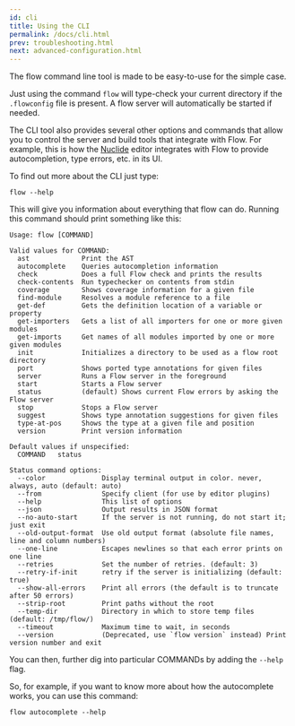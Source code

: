 ```yaml
---
id: cli
title: Using the CLI
permalink: /docs/cli.html
prev: troubleshooting.html
next: advanced-configuration.html
---
```


The flow command line tool is made to be easy-to-use for the simple case.

Just using the command `flow` will type-check your current directory if the `.flowconfig` file is present.
A flow server will automatically be started if needed.

The CLI tool also provides several other options and commands that allow you to control the server and build tools that integrate with Flow. For example, this is how the [Nuclide](http://nuclide.io) editor integrates with Flow to provide autocompletion, type errors, etc. in its UI.

To find out more about the CLI just type:

```
flow --help
```

This will give you information about everything that flow can do. Running this command should print something like this:

```
Usage: flow [COMMAND]

Valid values for COMMAND:
  ast             Print the AST
  autocomplete    Queries autocompletion information
  check           Does a full Flow check and prints the results
  check-contents  Run typechecker on contents from stdin
  coverage        Shows coverage information for a given file
  find-module     Resolves a module reference to a file
  get-def         Gets the definition location of a variable or property
  get-importers   Gets a list of all importers for one or more given modules
  get-imports     Get names of all modules imported by one or more given modules
  init            Initializes a directory to be used as a flow root directory
  port            Shows ported type annotations for given files
  server          Runs a Flow server in the foreground
  start           Starts a Flow server
  status          (default) Shows current Flow errors by asking the Flow server
  stop            Stops a Flow server
  suggest         Shows type annotation suggestions for given files
  type-at-pos     Shows the type at a given file and position
  version         Print version information

Default values if unspecified:
  COMMAND	status

Status command options:
  --color              Display terminal output in color. never, always, auto (default: auto)
  --from               Specify client (for use by editor plugins)
  --help               This list of options
  --json               Output results in JSON format
  --no-auto-start      If the server is not running, do not start it; just exit
  --old-output-format  Use old output format (absolute file names, line and column numbers)
  --one-line           Escapes newlines so that each error prints on one line
  --retries            Set the number of retries. (default: 3)
  --retry-if-init      retry if the server is initializing (default: true)
  --show-all-errors    Print all errors (the default is to truncate after 50 errors)
  --strip-root         Print paths without the root
  --temp-dir           Directory in which to store temp files (default: /tmp/flow/)
  --timeout            Maximum time to wait, in seconds
  --version            (Deprecated, use `flow version` instead) Print version number and exit
```

You can then, further dig into particular COMMANDs by adding the `--help` flag.

So, for example, if you want to know more about how the autocomplete works, you can use this command:

```
flow autocomplete --help
```
